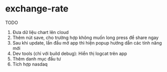 # exchange-rate
TODO
 1. Đưa dữ liệu chart lên cloud
 2. Thêm nút save, cho trường hợp không muốn long press để share ngay
 3. Sau khi update, lần đầu mở app thì hiện popup hướng dẫn các tính năng mới
 4. Dev tools (chỉ với build debug): Hiển thị logcat trên app
 5. Thêm danh mục đầu tư
 6. Tích hợp nasdaq
